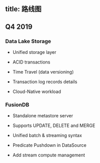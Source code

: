 title: 路线图
---

## Q4 2019

### Data Lake Storage

* Unified storage layer

* ACID transactions

* Time Travel (data versioning)

* Transaction log records details

* Cloud-Native workload

### FusionDB

* Standalone metastore server

* Supports UPDATE, DELETE and MERGE

* Unified batch & streaming syntax

* Predicate Pushdown in DataSource

* Add stream compute management

